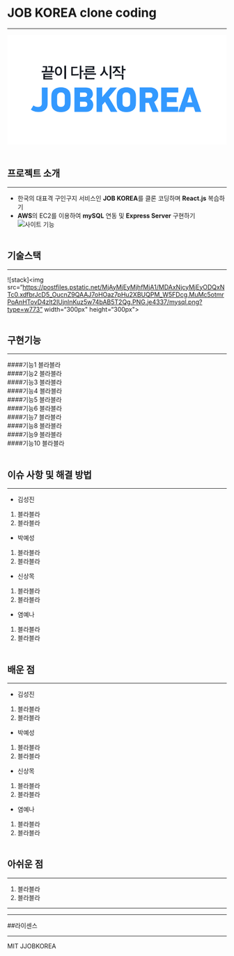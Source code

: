 # JOB KOREA clone coding

---

![잡코리아 메인](./jobkorealogo.gif)
<br>
<br>

## 프로젝트 소개

---

- 한국의 대표격 구인구지 서비스인 **JOB KOREA**를 클론 코딩하며 **React.js** 복습하기
- **AWS**의 EC2를 이용하여 **mySQL** 연동 및 **Express Server** 구현하기
  ![사이트 기능](./path)
  <br>
  <br>

## 기술스택

---

![stack]<img src=“https://postfiles.pstatic.net/MjAyMjEyMjhfMjA1/MDAxNjcyMjEyODQxNTc0.xdfbrJcD5_OucnZ9QAAJ7oHOaz7pHu2XBUQPM_W5FDcg.MuMc5otmrPoAnHTovD4zlt2IUjnlnKuz5w74bAB5T2Qg.PNG.je4337/mysql.png?type=w773” width=“300px" height=“300px"></img>
<br>
<br>

## 구현기능

---

####기능1
블라블라
<br> ####기능2
블라블라
<br> ####기능3
블라블라
<br> ####기능4
블라블라
<br> ####기능5
블라블라
<br> ####기능6
블라블라
<br> ####기능7
블라블라
<br> ####기능8
블라블라
<br> ####기능9
블라블라
<br> ####기능10
블라블라
<br>
<br>

## 이슈 사항 및 해결 방법

---

- 김성진

1. 블라블라
2. 블라블라
   <br>

- 박예성

1. 블라블라
2. 블라블라
   <br>

- 신상목

1. 블라블라
2. 블라블라
   <br>

- 염예나

1. 블라블라
2. 블라블라
   <br>
   <br>

## 배운 점

---

- 김성진

1. 블라블라
2. 블라블라
   <br>

- 박예성

1. 블라블라
2. 블라블라
   <br>

- 신상목

1. 블라블라
2. 블라블라
   <br>

- 염예나

1. 블라블라
2. 블라블라
   <br>
   <br>

## 아쉬운 점

---

1. 블라블라
2. 블라블라
   <br>

---

---

##라이센스

---

MIT JJOBKOREA
